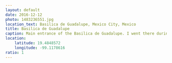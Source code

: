 ```yaml
---
layout: default
date: 2016-12-12
photo: 1483236551.jpg
location_text: Basilica de Guadalupe, Mexico City, Mexico
title: Basilica de Guadalupe
caption: Main entrance of the Basilica de Guadalupe. I went there during a pelerinage, and there was literally people sleeping (in the cold) everywhere. Their faith is very impressive.
location:
    latitude: 19.4848572
    longitude: -99.1178616
ratio: 1
---
```

